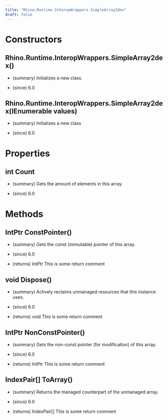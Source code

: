 ```yaml
---
title: "Rhino.Runtime.InteropWrappers.SimpleArray2dex"
draft: false
---
```


# Constructors
## Rhino.Runtime.InteropWrappers.SimpleArray2dex()
- (summary) 
     Initializes a new  class.
     
- (since) 6.0
## Rhino.Runtime.InteropWrappers.SimpleArray2dex(IEnumerable<IndexPair> values)
- (summary) 
     Initializes a new  class
     
- (since) 6.0
# Properties
## int Count
- (summary) 
     Gets the amount of elements in this array.
     
- (since) 6.0
# Methods
## IntPtr ConstPointer()
- (summary) 
     Gets the const (immutable) pointer of this array.
     
- (since) 6.0
- (returns) IntPtr This is some return comment
## void Dispose()
- (summary) 
     Actively reclaims unmanaged resources that this instance uses.
     
- (since) 6.0
- (returns) void This is some return comment
## IntPtr NonConstPointer()
- (summary) 
     Gets the non-const pointer (for modification) of this array.
     
- (since) 6.0
- (returns) IntPtr This is some return comment
## IndexPair[] ToArray()
- (summary) 
     Returns the managed counterpart of the unmanaged array.
     
- (since) 6.0
- (returns) IndexPair[] This is some return comment
